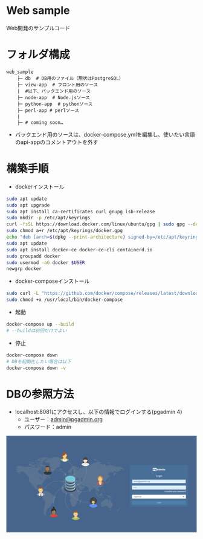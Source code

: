 # Web sample
Web開発のサンプルコード

# フォルダ構成
```
web_sample
    ├─ db  # DB用のファイル（現状はPostgreSQL）
    ├─ view-app  # フロント用のソース
    |  #以下、バックエンド用のソース
    ├─ node-app  # Node.jsソース
    ├─ python-app  # pythonソース
    ├─ perl-app # perlソース
    |
    ├─ # coming soon…
```

- バックエンド用のソースは、docker-compose.ymlを編集し、使いたい言語のapi-appのコメントアウトを外す

# 構築手順
- dockerインストール
```bash
sudo apt update
sudo apt upgrade
sudo apt install ca-certificates curl gnupg lsb-release
sudo mkdir -p /etc/apt/keyrings
curl -fsSL https://download.docker.com/linux/ubuntu/gpg | sudo gpg --dearmor -o /etc/apt/keyrings/docker.gpg
sudo chmod a+r /etc/apt/keyrings/docker.gpg
echo "deb [arch=$(dpkg --print-architecture) signed-by=/etc/apt/keyrings/docker.gpg] https://download.docker.com/linux/ubuntu $(lsb_release -cs) stable" | sudo tee /etc/apt/sources.list.d/docker.list > /dev/null
sudo apt update
sudo apt install docker-ce docker-ce-cli containerd.io
sudo groupadd docker
sudo usermod -aG docker $USER
newgrp docker
```

- docker-composeインストール
```bash
sudo curl -L "https://github.com/docker/compose/releases/latest/download/docker-compose-$(uname -s)-$(uname -m)" -o /usr/local/bin/docker-compose
sudo chmod +x /usr/local/bin/docker-compose
```

- 起動
```bash
docker-compose up --build
# --buildは初回だけでよい
```

- 停止
```bash
docker-compose down
# DBを初期化したい場合は以下
docker-compose down -v
```

# DBの参照方法
- localhost:8081にアクセスし、以下の情報でログインする(pgadmin 4)
    - ユーザー：admin@pgadmin.org
    - パスワード：admin

![alt text](doc/pgadmin.png)

